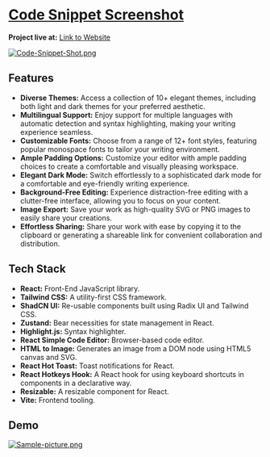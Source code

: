 # [Code Snippet Screenshot](https://codesnippetshot.netlify.app/)
 
**Project live at:** [Link to Website](https://codesnippetshot.netlify.app/)

[![Code-Snippet-Shot.png](https://i.postimg.cc/G2zH64Vq/Code-Snippet-Shot.png)](https://postimg.cc/0MMkwy8w)

## Features

<ul>
  <li><strong>Diverse Themes:</strong> Access a collection of 10+ elegant themes, including both light and dark themes for your preferred aesthetic.</li>
  <li><strong>Multilingual Support:</strong> Enjoy support for multiple languages with automatic detection and syntax highlighting, making your writing experience seamless.</li>
  <li><strong>Customizable Fonts:</strong> Choose from a range of 12+ font styles, featuring popular monospace fonts to tailor your writing environment.</li>
  <li><strong>Ample Padding Options:</strong> Customize your editor with ample padding choices to create a comfortable and visually pleasing workspace.</li>
  <li><strong>Elegant Dark Mode:</strong> Switch effortlessly to a sophisticated dark mode for a comfortable and eye-friendly writing experience.</li>
  <li><strong>Background-Free Editing:</strong> Experience distraction-free editing with a clutter-free interface, allowing you to focus on your content.</li>
  <li><strong>Image Export:</strong> Save your work as high-quality SVG or PNG images to easily share your creations.</li>
  <li><strong>Effortless Sharing:</strong> Share your work with ease by copying it to the clipboard or generating a shareable link for convenient collaboration and distribution.</li>
</ul>

## Tech Stack 

<ul>
  <li><strong>React:</strong> Front-End JavaScript library.</li>
  <li><strong>Tailwind CSS:</strong> A utility-first CSS framework.</li>
  <li><strong>ShadCN UI:</strong> Re-usable components built using Radix UI and Tailwind CSS.</li>
  <li><strong>Zustand:</strong> Bear necessities for state management in React.</li>
  <li><strong>Highlight.js:</strong> Syntax highlighter.</li>
  <li><strong>React Simple Code Editor:</strong> Browser-based code editor.</li>
  <li><strong>HTML to Image:</strong> Generates an image from a DOM node using HTML5 canvas and SVG.</li>
  <li><strong>React Hot Toast:</strong> Toast notifications for React.</li>
  <li><strong>React Hotkeys Hook:</strong> A React hook for using keyboard shortcuts in components in a declarative way.</li>
  <li><strong>Resizable:</strong> A resizable component for React.</li>
  <li><strong>Vite:</strong> Frontend tooling.</li>
</ul>

## Demo 
[![Sample-picture.png](https://i.postimg.cc/k426kQ3w/Sample-picture.png)](https://postimg.cc/VrcktbNb)
